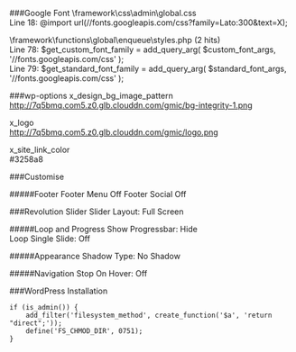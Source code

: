 ###Google Font
\framework\css\admin\global.css  
Line 18: @import url(//fonts.googleapis.com/css?family=Lato:300&text=X);

\framework\functions\global\enqueue\styles.php (2 hits)  
Line 78:     $get_custom_font_family   = add_query_arg( $custom_font_args,   '//fonts.googleapis.com/css' );  
Line 79:     $get_standard_font_family = add_query_arg( $standard_font_args, '//fonts.googleapis.com/css' );

###wp-options
x_design_bg_image_pattern  
http://7q5bmq.com5.z0.glb.clouddn.com/gmic/bg-integrity-1.png

x_logo  
http://7q5bmq.com5.z0.glb.clouddn.com/gmic/logo.png

x_site_link_color  
#3258a8

###Customise

#####Footer
Footer Menu		Off
Footer Social	Off

###Revolution Slider
Slider Layout: Full Screen

#####Loop and Progress
Show Progressbar: Hide  
Loop Single Slide: Off

#####Appearance
Shadow Type: No Shadow

#####Navigation
Stop On Hover: Off

###WordPress Installation

	if (is_admin()) {
		add_filter('filesystem_method', create_function('$a', 'return "direct";'));
		define('FS_CHMOD_DIR', 0751);
	}